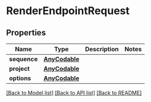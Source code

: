# RenderEndpointRequest

## Properties

Name | Type | Description | Notes
------------ | ------------- | ------------- | -------------
**sequence** | [**AnyCodable**](.md) |  | 
**project** | [**AnyCodable**](.md) |  | 
**options** | [**AnyCodable**](.md) |  | 

[[Back to Model list]](../#documentation-for-models) [[Back to API list]](../#documentation-for-api-endpoints) [[Back to README]](../)


